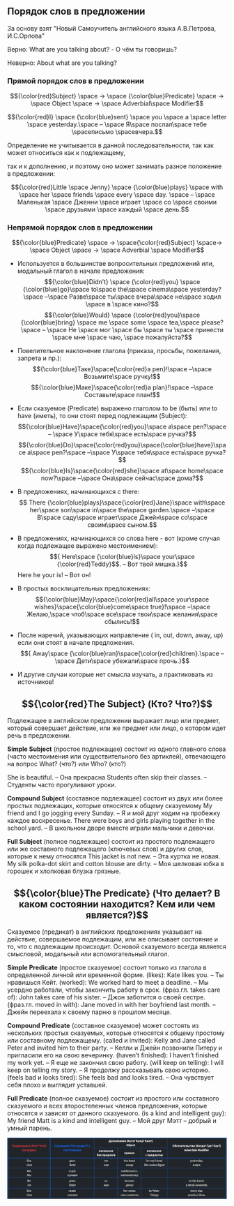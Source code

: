 ## Порядок слов в предложении

За основу взят "Новый Самоучитель английского языка А.В.Петрова, И.С.Орлова"

Верно: What are you talking about? - О чём ты говоришь?

Неверно: About what are you talking?

### Прямой порядок слов в предложении

$${\color{red}Subject} \space -> \space {\color{blue}Predicate} \space -> \space Object \space -> \space Adverbial\space Modifier$$
 
$${\color{red}I} \space {\color{blue}sent} \space you \space a \space letter \space yesterday.\space  – \space Я\space послал\space тебе \spaceписьмо \spaceвчера.$$ 

Определение не учитывается в данной последовательности, так как может относиться как к подлежащему,

так и к дополнению, и поэтому оно может занимать разное положение в предложении: 

$${\color{red}Little \space Jenny} \space {\color{blue}plays}  \space with \space her \space friends \space every \space day. \space – \space Маленькая \space Дженни \space играет \space со \space своими \space друзьями \space каждый \space день.$$



### Непрямой порядок слов в предложении

$${\color{blue}Predicate} \space -> \space{\color{red}Subject} \space-> \space Object \space -> \space Adverbial \space Modifier$$

- Используется в большинстве вопросительных предложений или, модальный глагол в начале предложения:
$${\color{blue}Didn’t} \space {\color{red}you} \space {\color{blue}go}\space to\space the\space cinema\space yesterday?\space –\space Разве\space ты\space вчера\space не\space ходил \space в \space кино?$$
$${\color{blue}Would} \space {\color{red}you}\space {\color{blue}bring} \space me \space some \space  tea,\space  please?\space  – \space Не \space мог \space бы \space ты \space принести \space мне \space чаю, \space пожалуйста?$$

- Повелительное наклонение глагола (приказа, просьбы, пожелания, запрета и пр.):
$${\color{blue}Таке}\space{\color{red}а реn}!\space –\space Возьмите\space ручку!$$
$${\color{blue}Маке}\space{\color{red}а plan}!\space –\space Составьте\space план!$$

- Если сказуемое (Predicate) выражено глаголом to be (быть) или to have (иметь), то они стоят перед подлежащим (Subject):
$${\color{blue}Have}\space{\color{red}you}\space a\space pen?\space – \space У\space тебя\space есть\space ручка?$$
$${\color{blue}Do}\space{\color{red}you}\space{\color{blue}have}\space a\space pen?\space –\space У\space тебя\space есть\space ручка?$$
$${\color{blue}Is}\space{\color{red}she}\space at\space home\space now?\space –\space Она\space сейчас\space дома?$$ 

- В предложениях, начинающихся с there:
$$ There {\color{blue}plays}\space{\color{red}Jane}\space with\space her\space son\space in\space the\space garden.\space –\space В\space саду\space играет\space Джейн\space со\space своим\space сыном.$$

- В предложениях, начинающихся со слова here - вот (кроме случая когда подлежащее выражено местоимением):
$${ Here\space {\color{blue}is}\space your\space  {\color{red}Teddy}$$. – Вот твой мишка.}$$
Here he your is! – Вот он!

- В простых восклицательных предложениях:
$${\color{blue}May}\space{\color{red}all\space your\space wishes}\space{\color{blue}come\space true}!\space –\space Желаю,\space чтоб\space все\space твои\space желания\space сбылись!$$

- После наречий, указывающих направление ( in, out, down, away, up) если они стоят в начале предложения.
$${ Away\space {\color{blue}ran}\space{\color{red}children}.\space –\space Дети\space убежали\space прочь.}$$

- И другие случаи которые нет смысла изучать, а практиковать из источников!


## $${\color{red}The Subject} (Кто? Что?)$$ 

Подлежащее в английском предложении выражает лицо или предмет, который совершает действие, или же предмет или лицо, о котором идет речь в предложении.

**Simple Subject** (простое подлежащее)
состоит из одного главного слова (часто местоимения или существительного без артиклей), отвечающего на вопрос What? (что?) или Who? (кто?)

She is beautiful. – Она прекрасна
Students often skip their classes. – Студенты часто прогуливают уроки.

**Compound Subject** (составное подлежащее)
состоит из двух или более простых подлежащих, которые относятся к общему сказуемому
My friend and I go jogging every Sunday. – Я и мой друг ходим на пробежку каждое воскресенье.
There were boys and girls playing together in the school yard. – В школьном дворе вместе играли мальчики и девочки.

**Full Subject** (полное подлежащее)
состоит из простого подлежащего или же составного подлежащего (ключевых слов) и других слов, которые к нему относятся
This jacket is not new. – Эта куртка не новая.
My silk polka-dot skirt and cotton blouse are dirty. – Моя шелковая юбка в горошек и хлопковая блузка грязные.


## $${\color{blue}The Predicate} (Что делает? В каком состоянии находится? Кем или чем является?)$$ 

Сказуемое (предикат) в английских предложениях указывает на действие, совершаемое подлежащим, или же описывает состояние и то, что с подлежащим происходит. Основой сказуемого всегда является смысловой, модальный или вспомогательный глагол.

**Simple Predicate** (простое сказуемое)
состоит только из глагола в определенной личной или временной форме.
(likes): Kate likes you. – Ты нравишься Кейт.
(worked): We worked hard to meet a deadline. – Мы усердно работали, чтобы закончить работу в срок.
(фраз.гл. takes care of): John takes care of his sister. – Джон заботится о своей сестре.
(фраз.гл. moved in with): Jane moved in with her boyfriend last month. – Джейн переехала к своему парню в прошлом месяце.

**Compound Predicate** (составное сказуемое)
может состоять из нескольких простых сказуемых, которые относятся к общему простому или составному подлежащему.
(called и invited): Kelly and Jane called Peter and invited him to their party. – Келли и Джейн позвонили Питеру и пригласили его на свою вечеринку.
(haven’t finished): I haven’t finished my work yet. – Я еще не закончил свою работу.
(will keep on telling): I will keep on telling my story. – Я продолжу рассказывать свою историю.
(feels bad и looks tired): She feels bad and looks tired. – Она чувствует себя плохо и выглядит уставшей.

**Full Predicate** (полное сказуемое)
состоит из простого или составного сказуемого и всех второстепенных членов предложения, которые относятся и зависят от данного сказуемого.
(is a kind and intelligent guy): My friend Matt is a kind and intelligent guy. – Мой друг Мэтт – добрый и умный парень.


![table](https://github.com/Jekahome/grammar_of_english/blob/main/_img/ex.png "table")


